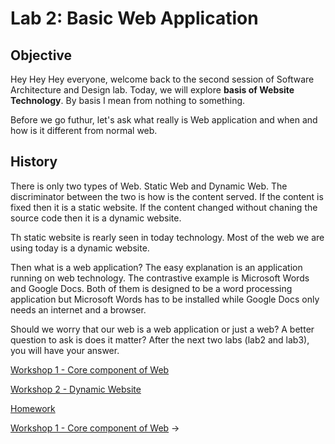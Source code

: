 # Lab 2: Basic Web Application

## Objective

Hey Hey Hey everyone, welcome back to the second session of Software Architecture and Design lab. Today, we will explore **basis of Website Technology**. By basis I mean from nothing to something.

Before we go futhur, let's ask what really is Web application and when and how is it different from normal web.

## History

There is only two types of Web. Static Web and Dynamic Web. The discriminator between the two is how is the content served. If the content is fixed then it is a static website. If the content changed without chaning the source code then it is a dynamic website. 

Th static website is rearly seen in today technology. Most of the web we are using today is a dynamic website.

Then what is a web application? The easy explanation is an application running on web technology. The contrastive example is Microsoft Words and Google Docs. Both of them is designed to be a word processing application but Microsoft Words has to be installed while Google Docs only needs an internet and a browser. 

Should we worry that our web is a web application or just a web? A better question to ask is does it matter? After the next two labs (lab2 and lab3), you will have your answer.


[Workshop 1 - Core component of Web](./core-component-of-web.md)

[Workshop 2 - Dynamic Website](./dynamic-website.md)

[Homework](./homework-2.md)

<div class="page-nav"><p class="inner">
    <span class="prev"> 
        <!-- ←
        <a href="./setup-linux.html" class="">Workshop 2 - Have accessible Linux environment</a> -->
    </span> 
    <span class="next">
        <a href="./core-component-of-web.html" class="">Workshop 1 - Core component of Web</a>
        →
    </span></p>
</div>